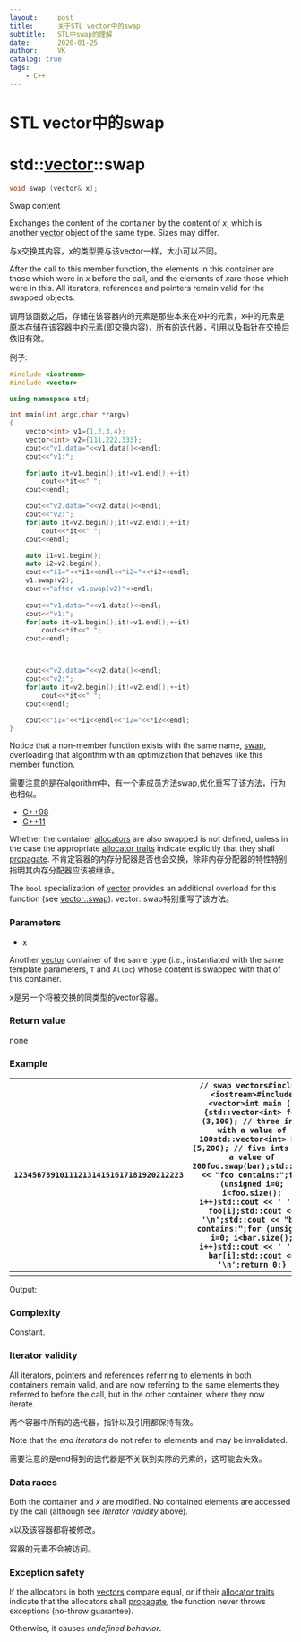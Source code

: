 ```yaml
---
layout:     post
title:      关于STL vector中的swap
subtitle:   STL中swap的理解
date:       2020-01-25
author:     VK
catalog: true
tags:
    - C++
---
```


# STL vector中的swap

# std::[vector](http://www.cplusplus.com/reference/vector/vector/)::swap

```C++
void swap (vector& x);
```

Swap content

Exchanges the content of the container by the content of *x*, which is another [vector](http://www.cplusplus.com/vector) object of the same type. Sizes may differ.

与x交换其内容，x的类型要与该vector一样，大小可以不同。

After the call to this member function, the elements in this container are those which were in *x* before the call, and the elements of *x*are those which were in this. All iterators, references and pointers remain valid for the swapped objects.

调用该函数之后，存储在该容器内的元素是那些本来在x中的元素，x中的元素是原本存储在该容器中的元素(即交换内容)，所有的迭代器，引用以及指针在交换后依旧有效。

例子:

```C++
#include <iostream>
#include <vector>

using namespace std;

int main(int argc,char **argv)
{
	vector<int> v1={1,2,3,4};	
	vector<int> v2={111,222,333};
	cout<<"v1.data="<<v1.data()<<endl;
	cout<<"v1:";
	
	for(auto it=v1.begin();it!=v1.end();++it)
		cout<<*it<<" ";
	cout<<endl;

	cout<<"v2.data="<<v2.data()<<endl;
	cout<<"v2:";
	for(auto it=v2.begin();it!=v2.end();++it)
		cout<<*it<<" ";
	cout<<endl;

	auto i1=v1.begin();
	auto i2=v2.begin();
	cout<<"i1="<<*i1<<endl<<"i2="<<*i2<<endl;
	v1.swap(v2);
	cout<<"after v1.swap(v2)"<<endl;
	
	cout<<"v1.data="<<v1.data()<<endl;
	cout<<"v1:";
	for(auto it=v1.begin();it!=v1.end();++it)
		cout<<*it<<" ";
	cout<<endl;



	cout<<"v2.data="<<v2.data()<<endl;
	cout<<"v2:";
	for(auto it=v2.begin();it!=v2.end();++it)
		cout<<*it<<" ";
	cout<<endl;

	cout<<"i1="<<*i1<<endl<<"i2="<<*i2<<endl;
}

```

Notice that a non-member function exists with the same name, [swap](http://www.cplusplus.com/vector:swap), overloading that algorithm with an optimization that behaves like this member function.

需要注意的是在algorithm中，有一个非成员方法swap,优化重写了该方法，行为也相似。

- [C++98]()
- [C++11]()

Whether the container [allocators](http://www.cplusplus.com/vector::get_allocator) are also swapped is not defined, unless in the case the appropriate [allocator traits](http://www.cplusplus.com/allocator_traits) indicate explicitly that they shall [propagate](http://www.cplusplus.com/allocator_traits#types).
不肯定容器的内存分配器是否也会交换，除非内存分配器的特性特别指明其内存分配器应该被继承。

The `bool` specialization of [vector](http://www.cplusplus.com/vector) provides an additional overload for this function (see [vector::swap](http://www.cplusplus.com/vector%3Cbool%3E::swap)).
vector<bool>::swap特别重写了该方法。

### Parameters

- x

Another [vector](http://www.cplusplus.com/vector) container of the same type (i.e., instantiated with the same template parameters, `T` and `Alloc`) whose content is swapped with that of this container.

x是另一个将被交换的同类型的vector容器。

### Return value

none

### Example

| `1234567891011121314151617181920212223` | `// swap vectors#include <iostream>#include <vector>int main (){std::vector<int> foo (3,100); // three ints with a value of 100std::vector<int> bar (5,200); // five ints with a value of 200foo.swap(bar);std::cout << "foo contains:";for (unsigned i=0; i<foo.size(); i++)std::cout << ' ' << foo[i];std::cout << '\n';std::cout << "bar contains:";for (unsigned i=0; i<bar.size(); i++)std::cout << ' ' << bar[i];std::cout << '\n';return 0;}` | [Edit & Run](http://www.cplusplus.com/reference/vector/vector/swap/#) |
| --------------------------------------- | ---------------------------------------- | ---------------------------------------- |
|                                         |                                          |                                          |

Output:

### Complexity

Constant.

### Iterator validity

All iterators, pointers and references referring to elements in both containers remain valid, and are now referring to the same elements they referred to before the call, but in the other container, where they now iterate.

两个容器中所有的迭代器，指针以及引用都保持有效。

Note that the *end iterators* do not refer to elements and may be invalidated.

需要注意的是end得到的迭代器是不关联到实际的元素的，这可能会失效。

### Data races

Both the container and *x* are modified.
No contained elements are accessed by the call (although see *iterator validity* above).

x以及该容器都将被修改。

容器的元素不会被访问。

### Exception safety

If the allocators in both [vectors](http://www.cplusplus.com/vector) compare equal, or if their [allocator traits](http://www.cplusplus.com/allocator_traits) indicate that the allocators shall [propagate](http://www.cplusplus.com/allocator_traits#types), the function never throws exceptions (no-throw guarantee).

Otherwise, it causes *undefined behavior*.
